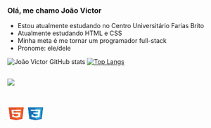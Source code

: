 ### Olá, me chamo João Victor

- Estou atualmente estudando no Centro Universitário Farias Brito
- Atualmente estudando HTML e CSS
- Minha meta é me tornar um programador full-stack
- Pronome: ele/dele

![João Victor GitHub stats](https://github-readme-stats.vercel.app/api?username=joritodev&show_icons=true&theme=radical)
[![Top Langs](https://github-readme-stats.vercel.app/api/top-langs/?username=joritodev&layout=compact&theme=radical)](https://github.com/joritodev/github-readme-stats)

##

<a href="https://www.linkedin.com/in/joão-victor-carvalho-montenegro/"><img src="https://img.shields.io/badge/LinkedIn-0077B5?style=for-the-badge&logo=linkedin&logoColor=white"></a>

##

<div style="display: inline_block"><br>
  <img align="center" alt="Rafa-HTML" height="30" width="40" src="https://raw.githubusercontent.com/devicons/devicon/master/icons/html5/html5-original.svg">
  <img align="center" alt="Rafa-CSS" height="30" width="40" src="https://raw.githubusercontent.com/devicons/devicon/master/icons/css3/css3-original.svg">
</div>
